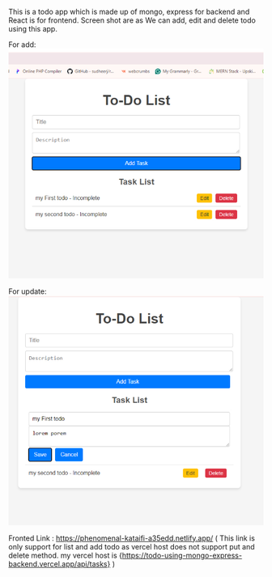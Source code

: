 This is a todo app which is made up of mongo, express for backend and React is for frontend. 
Screen shot are as
We can add, edit and delete todo using this app.

For add:<br>
<img src="todo_1.jpg" /> <br />

For update:<br>
<img src="todo_2.jpg" /> <br />


Fronted Link :
https://phenomenal-kataifi-a35edd.netlify.app/ ( This link is only support for list and add todo as vercel host does not support put and delete method. my vercel host is {https://todo-using-mongo-express-backend.vercel.app/api/tasks} )
